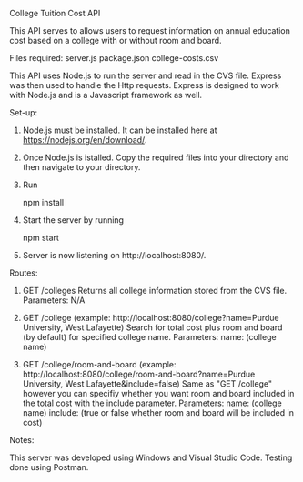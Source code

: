 College Tuition Cost API

This API serves to allows users to request information on annual education cost based on a college with or without room and board.

Files required:
    server.js
    package.json
    college-costs.csv

This API uses Node.js to run the server and read in the CVS file. Express was then used to handle the Http requests. Express is designed to work with Node.js and is a Javascript framework as well.

Set-up:

1. Node.js must be installed. It can be installed here at https://nodejs.org/en/download/.

2. Once Node.js is istalled. Copy the required files into your directory and then navigate to your directory.

3. Run

    npm install

4. Start the server by running

    npm start

5. Server is now listening on http://localhost:8080/.

Routes:

1. GET /colleges
        Returns all college information stored from the CVS file.
        Parameters: 
            N/A

2.  GET /college (example: http://localhost:8080/college?name=Purdue University, West Lafayette)
        Search for total cost plus room and board (by default) for specified college name.
        Parameters: 
            name: (college name)
        
3. GET /college/room-and-board (example: http://localhost:8080/college/room-and-board?name=Purdue University, West Lafayette&include=false)
        Same as "GET /college" however you can specifiy whether you want room and board included in the total cost with the include parameter.
        Parameters: 
            name: (college name)
            include: (true or false whether room and board will be included in cost)

Notes:

This server was developed using Windows and Visual Studio Code. Testing done using Postman.

